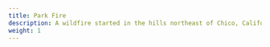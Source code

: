 ```yaml
---
title: Park Fire
description: A wildfire started in the hills northeast of Chico, California, USA. These photos, taken on July 25, 2024, show the smoke at the Allen Telescope Array in Hat Creek, California, USA.
weight: 1
---
```

